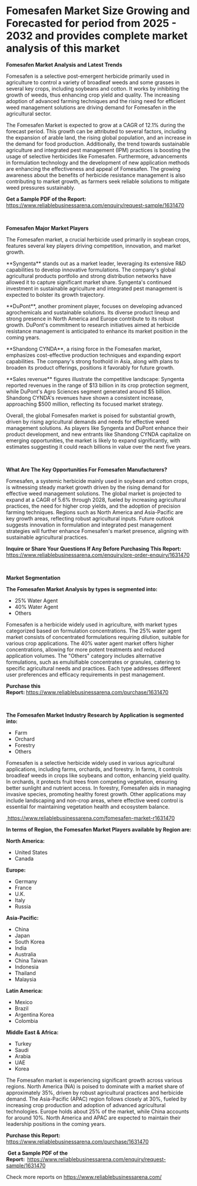 <p><h1>Fomesafen Market Size Growing and Forecasted for period from 2025 - 2032 and provides complete market analysis of this market</h1></p><p><strong>Fomesafen Market Analysis and Latest Trends</strong></p>
<p><p>Fomesafen is a selective post-emergent herbicide primarily used in agriculture to control a variety of broadleaf weeds and some grasses in several key crops, including soybeans and cotton. It works by inhibiting the growth of weeds, thus enhancing crop yield and quality. The increasing adoption of advanced farming techniques and the rising need for efficient weed management solutions are driving demand for Fomesafen in the agricultural sector.</p><p>The Fomesafen Market is expected to grow at a CAGR of 12.1% during the forecast period. This growth can be attributed to several factors, including the expansion of arable land, the rising global population, and an increase in the demand for food production. Additionally, the trend towards sustainable agriculture and integrated pest management (IPM) practices is boosting the usage of selective herbicides like Fomesafen. Furthermore, advancements in formulation technology and the development of new application methods are enhancing the effectiveness and appeal of Fomesafen. The growing awareness about the benefits of herbicide resistance management is also contributing to market growth, as farmers seek reliable solutions to mitigate weed pressures sustainably.</p></p>
<p><strong>Get a Sample PDF of the Report:&nbsp;</strong> <a href="https://www.reliablebusinessarena.com/enquiry/request-sample/1631470?utm_campaign=1902&utm_medium=2&utm_source=Github&utm_content=ia&utm_term=30012025&utm_id=fomesafen">https://www.reliablebusinessarena.com/enquiry/request-sample/1631470</a></p>
<p>&nbsp;</p>
<p><strong>Fomesafen Major Market Players</strong></p>
<p><p>The Fomesafen market, a crucial herbicide used primarily in soybean crops, features several key players driving competition, innovation, and market growth.</p><p>**Syngenta** stands out as a market leader, leveraging its extensive R&D capabilities to develop innovative formulations. The company's global agricultural products portfolio and strong distribution networks have allowed it to capture significant market share. Syngenta's continued investment in sustainable agriculture and integrated pest management is expected to bolster its growth trajectory.</p><p>**DuPont**, another prominent player, focuses on developing advanced agrochemicals and sustainable solutions. Its diverse product lineup and strong presence in North America and Europe contribute to its robust growth. DuPont's commitment to research initiatives aimed at herbicide resistance management is anticipated to enhance its market position in the coming years.</p><p>**Shandong CYNDA**, a rising force in the Fomesafen market, emphasizes cost-effective production techniques and expanding export capabilities. The company's strong foothold in Asia, along with plans to broaden its product offerings, positions it favorably for future growth.</p><p>**Sales revenue** figures illustrate the competitive landscape: Syngenta reported revenues in the range of $13 billion in its crop protection segment, while DuPont's Agro Sciences segment generated around $5 billion. Shandong CYNDA's revenues have shown a consistent increase, approaching $500 million, reflecting its focused market strategy.</p><p>Overall, the global Fomesafen market is poised for substantial growth, driven by rising agricultural demands and needs for effective weed management solutions. As players like Syngenta and DuPont enhance their product development, and new entrants like Shandong CYNDA capitalize on emerging opportunities, the market is likely to expand significantly, with estimates suggesting it could reach billions in value over the next five years.</p></p>
<p>&nbsp;</p>
<p><strong>What Are The Key Opportunities For Fomesafen Manufacturers?</strong></p>
<p><p>Fomesafen, a systemic herbicide mainly used in soybean and cotton crops, is witnessing steady market growth driven by the rising demand for effective weed management solutions. The global market is projected to expand at a CAGR of 5.6% through 2028, fueled by increasing agricultural practices, the need for higher crop yields, and the adoption of precision farming techniques. Regions such as North America and Asia-Pacific are key growth areas, reflecting robust agricultural inputs. Future outlook suggests innovation in formulation and integrated pest management strategies will further enhance Fomesafen's market presence, aligning with sustainable agricultural practices.</p></p>
<p><strong>Inquire or Share Your Questions If Any Before Purchasing This Report:</strong> <a href="https://www.reliablebusinessarena.com/enquiry/pre-order-enquiry/1631470?utm_campaign=1902&utm_medium=2&utm_source=Github&utm_content=ia&utm_term=30012025&utm_id=fomesafen">https://www.reliablebusinessarena.com/enquiry/pre-order-enquiry/1631470</a></p>
<p>&nbsp;</p>
<p><strong>Market Segmentation</strong></p>
<p><strong>The Fomesafen Market Analysis by types is segmented into:</strong></p>
<p><ul><li>25% Water Agent</li><li>40% Water Agent</li><li>Others</li></ul></p>
<p><p>Fomesafen is a herbicide widely used in agriculture, with market types categorized based on formulation concentrations. The 25% water agent market consists of concentrated formulations requiring dilution, suitable for various crop applications. The 40% water agent market offers higher concentrations, allowing for more potent treatments and reduced application volumes. The "Others" category includes alternative formulations, such as emulsifiable concentrates or granules, catering to specific agricultural needs and practices. Each type addresses different user preferences and efficacy requirements in pest management.</p></p>
<p><strong>Purchase this Report:&nbsp;</strong><a href="https://www.reliablebusinessarena.com/purchase/1631470?utm_campaign=1902&utm_medium=2&utm_source=Github&utm_content=ia&utm_term=30012025&utm_id=fomesafen">https://www.reliablebusinessarena.com/purchase/1631470</a></p>
<p>&nbsp;</p>
<p><strong>The Fomesafen Market Industry Research by Application is segmented into:</strong></p>
<p><ul><li>Farm</li><li>Orchard</li><li>Forestry</li><li>Others</li></ul></p>
<p><p>Fomesafen is a selective herbicide widely used in various agricultural applications, including farms, orchards, and forestry. In farms, it controls broadleaf weeds in crops like soybeans and cotton, enhancing yield quality. In orchards, it protects fruit trees from competing vegetation, ensuring better sunlight and nutrient access. In forestry, Fomesafen aids in managing invasive species, promoting healthy forest growth. Other applications may include landscaping and non-crop areas, where effective weed control is essential for maintaining vegetation health and ecosystem balance.</p></p>
<p><a href="https://www.reliablebusinessarena.com/fomesafen-market-r1631470?utm_campaign=1902&utm_medium=2&utm_source=Github&utm_content=ia&utm_term=30012025&utm_id=fomesafen">&nbsp;https://www.reliablebusinessarena.com/fomesafen-market-r1631470</a></p>
<p><strong>In terms of Region, the Fomesafen Market Players available by Region are:</strong></p>
<p>
    <p> <strong> North America: </strong>
        <ul>
            <li>United States</li>
            <li>Canada</li>
        </ul>
        </p> 
    <p> <strong> Europe: </strong>
        <ul>
            <li>Germany</li>
            <li>France</li>
            <li>U.K.</li>
            <li>Italy</li>
            <li>Russia</li>
        </ul>
        </p> 
    <p> <strong> Asia-Pacific: </strong>
        <ul>
            <li>China</li>
            <li>Japan</li>
            <li>South Korea</li>
            <li>India</li>
            <li>Australia</li>
            <li>China Taiwan</li>
            <li>Indonesia</li>
            <li>Thailand</li>
            <li>Malaysia</li>
        </ul>
        </p> 
    <p> <strong> Latin America: </strong>
        <ul>
            <li>Mexico</li>
            <li>Brazil</li>
            <li>Argentina Korea</li>
            <li>Colombia</li>
        </ul>
        </p> 
    <p> <strong> Middle East & Africa: </strong>
        <ul>
            <li>Turkey</li>
            <li>Saudi</li>
            <li>Arabia</li>
            <li>UAE</li>
            <li>Korea</li>
        </ul>
    </p>
    </p>
<p><p>The Fomesafen market is experiencing significant growth across various regions. North America (NA) is poised to dominate with a market share of approximately 35%, driven by robust agricultural practices and herbicide demand. The Asia-Pacific (APAC) region follows closely at 30%, fueled by increasing crop production and adoption of advanced agricultural technologies. Europe holds about 25% of the market, while China accounts for around 10%. North America and APAC are expected to maintain their leadership positions in the coming years.</p></p>
<p><strong>Purchase this Report: </strong><a href="https://www.reliablebusinessarena.com/purchase/1631470?utm_campaign=1902&utm_medium=2&utm_source=Github&utm_content=ia&utm_term=30012025&utm_id=fomesafen">https://www.reliablebusinessarena.com/purchase/1631470</a></p>
<p>&nbsp;<strong>Get a Sample PDF of the Report:&nbsp;&nbsp;</strong><a href="https://www.reliablebusinessarena.com/enquiry/request-sample/1631470?utm_campaign=1902&utm_medium=2&utm_source=Github&utm_content=ia&utm_term=30012025&utm_id=fomesafen">https://www.reliablebusinessarena.com/enquiry/request-sample/1631470</a></p>
<p><strong></strong></p>
<p>Check more reports on <a href="https://www.reliablebusinessarena.com/?utm_campaign=1902&utm_medium=2&utm_source=Github&utm_content=ia&utm_term=30012025&utm_id=fomesafen">https://www.reliablebusinessarena.com/</a></p>